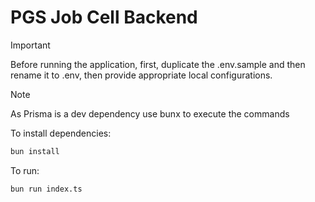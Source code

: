 # PGS Job Cell Backend

> [!IMPORTANT]
> Before running the application, first, duplicate the .env.sample and then rename it to .env, then provide appropriate local configurations.

> [!NOTE]
> As Prisma is a dev dependency use bunx to execute the commands

To install dependencies:

```bash
bun install
```

To run:

```bash
bun run index.ts
```

